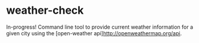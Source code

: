 # weather-check

In-progress! Command line tool to provide current weather information for a given city using the [open-weather api]<http://openweathermap.org/api>.
